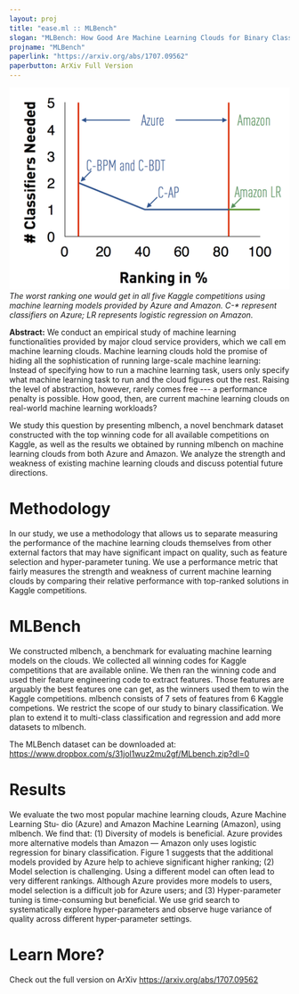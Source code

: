 ```yaml
---
layout: proj
title: "ease.ml :: MLBench"
slogan: "MLBench: How Good Are Machine Learning Clouds for Binary Classification with Good Features?"
projname: "MLBench"
paperlink: "https://arxiv.org/abs/1707.09562"
paperbutton: ArXiv Full Version
---
```



<img src="https://github.com/EaseML/EaseML.github.io/blob/master/res/comparison.png?raw=true">
<I>The worst ranking one would get in all five Kaggle competitions using machine learning models provided by Azure and Amazon. C-* represent classifiers on Azure; LR represents logistic regression on Amazon.</I>

<b>Abstract:</b> We conduct an empirical study of machine learning functionalities provided by major cloud service providers, which we call em machine learning clouds. Machine learning clouds hold the promise of hiding all the sophistication of running large-scale machine learning: Instead of specifying how to run a machine learning task, users only specify what machine learning task to run and the cloud figures out the rest. Raising the level of abstraction, however, rarely comes free --- a performance penalty is possible. How good, then, are current machine learning clouds on real-world machine learning workloads? 

We study this question by presenting mlbench, a novel benchmark dataset constructed with the top winning code for all available competitions on Kaggle, as well as the results we obtained by running mlbench on machine learning clouds from both Azure and Amazon. We analyze the strength and weakness of existing machine learning clouds and discuss potential future directions.

<!--<b><a href="http://ease.ml/res/gan_paper.pdf">Paper PDF</a></b>-->

# Methodology

In our study, we use a methodology that allows us to separate measuring the performance of the machine learning clouds themselves from other external factors that may have significant impact on quality, such as feature selection and hyper-parameter tuning. We use a performance metric that fairly measures the strength and weakness of current machine learning clouds by comparing their relative performance with top-ranked solutions in Kaggle competitions.

# MLBench

We constructed mlbench, a benchmark for evaluating machine learning models on the clouds. We collected all winning codes for Kaggle competitions that are available online. We then ran the winning code and used their feature engineering code to extract features. Those features are arguably the best features one can get, as the winners used them to win the Kaggle competitions. mlbench consists of 7 sets of features from 6 Kaggle competions. We restrict the scope of our study to binary classification. We plan to extend it to multi-class classification and regression and add more datasets to mlbench.

The MLBench dataset can be downloaded at: <a target="_blank" href="https://www.dropbox.com/s/31jol1wuz2mu2gf/MLbench.zip?dl=0">https://www.dropbox.com/s/31jol1wuz2mu2gf/MLbench.zip?dl=0</a>

# Results

We evaluate the two most popular machine learning clouds, Azure Machine Learning Stu- dio (Azure) and Amazon Machine Learning (Amazon), using mlbench. We find that: (1) Diversity of models is beneficial. Azure provides more alternative models than Amazon — Amazon only uses logistic regression for binary classification. Figure 1 suggests that the additional models provided by Azure help to achieve significant higher ranking; (2) Model selection is challenging. Using a different model can often lead to very different rankings. Although Azure provides more models to users, model selection is a difficult job for Azure users; and (3) Hyper-parameter tuning is time-consuming but beneficial. We use grid search to systematically explore hyper-parameters and observe huge variance of quality across different hyper-parameter settings.

# Learn More?

Check out the full version on ArXiv <a target="_blank" href="https://arxiv.org/abs/1707.09562">https://arxiv.org/abs/1707.09562</a>

